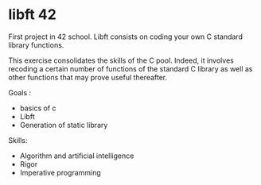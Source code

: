 # libft 42
 First project in 42 school. Libft consists on coding your own C standard library functions.
 
 This exercise consolidates the skills of the C pool. Indeed, it involves recoding a certain number of functions of the standard C library as well as other functions that may prove useful thereafter.

Goals :

* basics of c
* Libft
* Generation of static library

Skills:

* Algorithm and artificial intelligence
* Rigor
* Imperative programming
